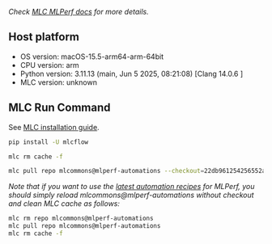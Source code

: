 *Check [MLC MLPerf docs](https://docs.mlcommons.org/inference) for more details.*

## Host platform

* OS version: macOS-15.5-arm64-arm-64bit
* CPU version: arm
* Python version: 3.11.13 (main, Jun  5 2025, 08:21:08) [Clang 14.0.6 ]
* MLC version: unknown

## MLC Run Command

See [MLC installation guide](https://docs.mlcommons.org/inference/install/).

```bash
pip install -U mlcflow

mlc rm cache -f

mlc pull repo mlcommons@mlperf-automations --checkout=22db961254256552a33ffaf9e6021f35c348be1d


```
*Note that if you want to use the [latest automation recipes](https://docs.mlcommons.org/inference) for MLPerf,
 you should simply reload mlcommons@mlperf-automations without checkout and clean MLC cache as follows:*

```bash
mlc rm repo mlcommons@mlperf-automations
mlc pull repo mlcommons@mlperf-automations
mlc rm cache -f

```